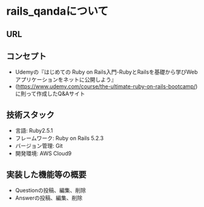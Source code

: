# rails_qandaについて

## URL


## コンセプト
- Udemyの『はじめての Ruby on Rails入門-RubyとRailsを基礎から学びWebアプリケーションをネットに公開しよう』
- (https://www.udemy.com/course/the-ultimate-ruby-on-rails-bootcamp/)に則って作成したQ&Aサイト


## 技術スタック
- 言語: Ruby2.5.1
- フレームワーク: Ruby on Rails 5.2.3
- バージョン管理: Git
- 開発環境: AWS Cloud9

## 実装した機能等の概要
- Questionの投稿、編集、削除
- Answerの投稿、編集、削除